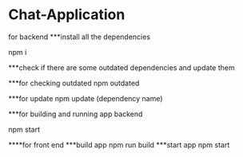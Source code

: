 # Chat-Application
for backend
 ***install all the dependencies

npm i

***check if there are some outdated dependencies and update them

***for checking outdated npm outdated

***for update npm update (dependency name)

***for building and running app backend

npm start

****for front end
***build app
npm run build
***start app
npm start